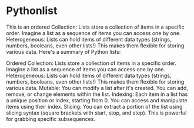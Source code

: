 # Pythonlist
This is an ordered Collection: Lists store a collection of items in a specific order. Imagine a list as a sequence of items you can access one by one. Heterogeneous: Lists can hold items of different data types (strings, numbers, booleans, even other lists!) This makes them flexible for storing various data. Here's a summary of Python lists:

Ordered Collection: Lists store a collection of items in a specific order. Imagine a list as a sequence of items you can access one by one.
Heterogeneous: Lists can hold items of different data types (strings, numbers, booleans, even other lists!) This makes them flexible for storing various data.
Mutable: You can modify a list after it's created. You can add, remove, or change elements within the list.
Indexing: Each item in a list has a unique position or index, starting from 0. You can access and manipulate items using their index.
Slicing: You can extract a portion of the list using slicing syntax (square brackets with start, stop, and step). This is powerful for grabbing specific subsequences.
